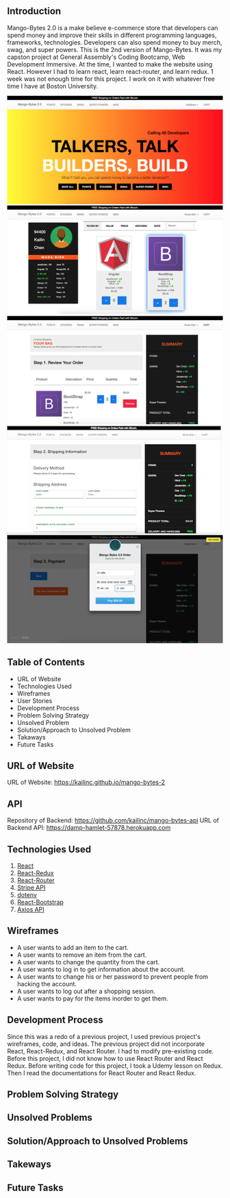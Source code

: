 ## Introduction

Mango-Bytes 2.0 is a make believe e-commerce store that developers can spend money
and improve their skills in different programming languages, frameworks, technologies.
Developers can also spend money to buy merch, swag, and super powers. This is the
2nd version of Mango-Bytes. It was my capston project at General Assembly's Coding
Bootcamp, Web Development Immersive. At the time, I wanted to make the website using
React. However I had to learn react, learn react-router, and learn redux. 1 week was not enough time for this project. I work on it with whatever free time I have at Boston University.

![Landing  Page](https://raw.githubusercontent.com/kailinc/mango-bytes-2/master/public/HomePage.png)
![Feed](https://raw.githubusercontent.com/kailinc/mango-bytes-2/master/public/feed.png)
![Checkout](https://raw.githubusercontent.com/kailinc/mango-bytes-2/master/public/checkout.png)
![Shipping](https://raw.githubusercontent.com/kailinc/mango-bytes-2/master/public/shipping.png)
![Payment](https://raw.githubusercontent.com/kailinc/mango-bytes-2/master/public/payment.png)


## Table of Contents

-   URL of Website
-   Technologies Used
-   Wireframes
-   User Stories
-   Development Process
-   Problem Solving Strategy
-   Unsolved Problem
-   Solution/Approach to Unsolved Problem
-   Takaways
-   Future Tasks

## URL of Website

URL of Website: https://kailinc.github.io/mango-bytes-2

## API

Repository of Backend: https://github.com/kailinc/mango-bytes-api
URL of Backend API: https://damp-hamlet-57878.herokuapp.com

## Technologies Used

1. [React](https://reactjs.org/)
2. [React-Redux](https://redux.js.org/basics/usage-with-react)
3. [React-Router](https://reacttraining.com/react-router/web/guides/philosophy)
4. [Stripe API](https://stripe.com/docs/api)
5. [dotenv](https://www.npmjs.com/package/dotenv)
6. [React-Bootstrap](https://react-bootstrap.github.io/)
7. [Axios API](https://www.npmjs.com/package/axios)

## Wireframes

-  A user wants to add an item to the cart.
-  A user wants to remove an item from the cart.
-  A user wants to change the quantity from the cart.
-  A user wants to log in to get information about the account.
-  A user wants to change his or her password to prevent people from hacking the account.
-  A user wants to log out after a shopping session.
-  A user wants to pay for the items inorder to get them.

## Development Process

  Since this was a redo of a previous project, I used previous project's wireframes,
code, and ideas. The previous project did not incorporate React, React-Redux,
and React Router. I had to modify pre-existing code. Before this project, I did not
know how to use React Router and React Redux. Before writing code for this project,
I took a Udemy lesson on Redux. Then I read the documentations for React Router and
React Redux.


## Problem Solving Strategy

## Unsolved Problems

## Solution/Approach to Unsolved Problems

## Takeways

## Future Tasks
